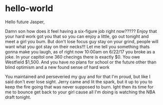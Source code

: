 # hello-world

Hello future Jasper,

Damn son how does it feel having a six-figure job right now?????
Enjoy that your hard work got you that so you can enjoy a little, go out tonight and meet a girl you bum.
But don't lose focus guy stay on your grind, people will want what you got stay on their necks!!!
Let me tell you something thats gonna make you laugh, as of right now 10:00am on 6/22/17 you broke as a joke.
In your capitol one 360 checings there is exactly $0.
You owe Westfield $1,500.
And you have no plans for school or the future other than blind optimism and a new found sense of hard work

You maintained and perseveried my guy and for that I'm proud, but like I said don't ever lose sight.
Jerry came and lit the spark, but it up to you to keep the fire going that was never supposed to burn.
Ight then its time for me to bounce get back to your girl cause all I'm doing is watching the NBA draft tonight.

